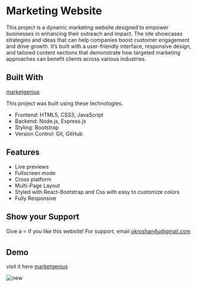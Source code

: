 
# Marketing Website
This project is a dynamic marketing website designed to empower businesses in enhancing their outreach and impact. The site showcases strategies and ideas that can help companies boost customer engagement and drive growth. It’s built with a user-friendly interface, responsive design, and tailored content sections that demonstrate how targeted marketing approaches can benefit clients across various industries.


## Built With
[marketgenius](https://marketgenius.netlify.app/) 

This project was built using these technologies.


- Frontend: HTML5, CSS3, JavaScript
- Backend: Node.js, Express.js
- Styling: Bootstrap
- Version Control: Git, GitHub

## Features

- Live previews
- Fullscreen mode
- Cross platform
- Multi-Page Layout
-  Styled with React-Bootstrap and Css with easy to customize colors
-  Fully Responsive


##  Show your Support


Give a ⭐ if you like this website! 
For support, email okroshan4u@gmail.com


## Demo

visit it here [marketgenius](https://marketgenius.netlify.app/) 

![new](https://github.com/user-attachments/assets/58be7511-a93f-4e1d-8c9e-ace6bf19b536)
